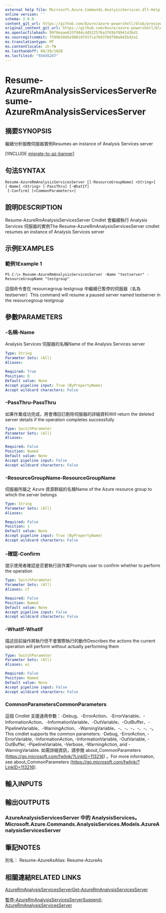 ```yaml
---
external help file: Microsoft.Azure.Commands.AnalysisServices.dll-Help.xml
online version: ''
schema: 2.0.0
content_git_url: https://github.com/Azure/azure-powershell/blob/preview/src/ResourceManager/AnalysisServices/Commands.AnalysisServices/help/Resume-AzureRmAnalysisServicesServer.md
original_content_git_url: https://github.com/Azure/azure-powershell/blob/preview/src/ResourceManager/AnalysisServices/Commands.AnalysisServices/help/Resume-AzureRmAnalysisServicesServer.md
ms.openlocfilehash: 99f8eaae633f984cdd522576a3f65bf894143bd1
ms.sourcegitcommit: f599b50d5e980197d1fca769378df90a842b42a1
ms.translationtype: MT
ms.contentlocale: zh-TW
ms.lasthandoff: 08/20/2020
ms.locfileid: "93445247"
---
```

# <span data-ttu-id="e04fd-101">Resume-AzureRmAnalysisServicesServer</span><span class="sxs-lookup"><span data-stu-id="e04fd-101">Resume-AzureRmAnalysisServicesServer</span></span>

## <span data-ttu-id="e04fd-102">摘要</span><span class="sxs-lookup"><span data-stu-id="e04fd-102">SYNOPSIS</span></span>
<span data-ttu-id="e04fd-103">繼續分析服務伺服器實例</span><span class="sxs-lookup"><span data-stu-id="e04fd-103">Resumes an instance of Analysis Services server</span></span>

[!INCLUDE [migrate-to-az-banner](../../includes/migrate-to-az-banner.md)]

## <span data-ttu-id="e04fd-104">句法</span><span class="sxs-lookup"><span data-stu-id="e04fd-104">SYNTAX</span></span>

```
Resume-AzureRmAnalysisServicesServer [[-ResourceGroupName] <String>] [-Name] <String> [-PassThru] [-WhatIf]
 [-Confirm] [<CommonParameters>]
```

## <span data-ttu-id="e04fd-105">說明</span><span class="sxs-lookup"><span data-stu-id="e04fd-105">DESCRIPTION</span></span>
<span data-ttu-id="e04fd-106">Resume-AzureRmAnalysisServicesServer Cmdlet 會繼續執行 Analysis Services 伺服器的實例</span><span class="sxs-lookup"><span data-stu-id="e04fd-106">The Resume-AzureRmAnalysisServicesServer cmdlet resumes an instance of Analysis Services server</span></span>

## <span data-ttu-id="e04fd-107">示例</span><span class="sxs-lookup"><span data-stu-id="e04fd-107">EXAMPLES</span></span>

### <span data-ttu-id="e04fd-108">範例1</span><span class="sxs-lookup"><span data-stu-id="e04fd-108">Example 1</span></span>
```
PS C:\> Resume-AzureRmAnalysisServicesServer -Name "testserver" -ResourceGroupName "testgroup"
```

<span data-ttu-id="e04fd-109">這個命令會在 resourcegroup testgroup 中繼續已暫停的伺服器（名為 testserver）</span><span class="sxs-lookup"><span data-stu-id="e04fd-109">This command will resume a paused server named testserver in the resourcegroup testgroup</span></span>

## <span data-ttu-id="e04fd-110">參數</span><span class="sxs-lookup"><span data-stu-id="e04fd-110">PARAMETERS</span></span>

### <span data-ttu-id="e04fd-111">-名稱</span><span class="sxs-lookup"><span data-stu-id="e04fd-111">-Name</span></span>
<span data-ttu-id="e04fd-112">Analysis Services 伺服器的名稱</span><span class="sxs-lookup"><span data-stu-id="e04fd-112">Name of the Analysis Services server</span></span>

```yaml
Type: String
Parameter Sets: (All)
Aliases: 

Required: True
Position: 0
Default value: None
Accept pipeline input: True (ByPropertyName)
Accept wildcard characters: False
```

### <span data-ttu-id="e04fd-113">-PassThru</span><span class="sxs-lookup"><span data-stu-id="e04fd-113">-PassThru</span></span>
<span data-ttu-id="e04fd-114">如果作業成功完成，將會傳回已刪除伺服器的詳細資料</span><span class="sxs-lookup"><span data-stu-id="e04fd-114">Will return the deleted server details if the operation completes successfully</span></span>

```yaml
Type: SwitchParameter
Parameter Sets: (All)
Aliases: 

Required: False
Position: Named
Default value: None
Accept pipeline input: False
Accept wildcard characters: False
```

### <span data-ttu-id="e04fd-115">-ResourceGroupName</span><span class="sxs-lookup"><span data-stu-id="e04fd-115">-ResourceGroupName</span></span>
<span data-ttu-id="e04fd-116">伺服器所屬之 Azure 資源群組的名稱</span><span class="sxs-lookup"><span data-stu-id="e04fd-116">Name of the Azure resource group to which the server belongs</span></span>

```yaml
Type: String
Parameter Sets: (All)
Aliases: 

Required: False
Position: 1
Default value: None
Accept pipeline input: True (ByPropertyName)
Accept wildcard characters: False
```

### <span data-ttu-id="e04fd-117">-確認</span><span class="sxs-lookup"><span data-stu-id="e04fd-117">-Confirm</span></span>
<span data-ttu-id="e04fd-118">提示使用者確認是否要執行該作業</span><span class="sxs-lookup"><span data-stu-id="e04fd-118">Prompts user to confirm whether to perform the operation</span></span>

```yaml
Type: SwitchParameter
Parameter Sets: (All)
Aliases: cf

Required: False
Position: Named
Default value: None
Accept pipeline input: False
Accept wildcard characters: False
```

### <span data-ttu-id="e04fd-119">-WhatIf</span><span class="sxs-lookup"><span data-stu-id="e04fd-119">-WhatIf</span></span>
<span data-ttu-id="e04fd-120">描述目前操作將執行但不會實際執行的動作</span><span class="sxs-lookup"><span data-stu-id="e04fd-120">Describes the actions the current operation will perform without actually performing them</span></span>

```yaml
Type: SwitchParameter
Parameter Sets: (All)
Aliases: wi

Required: False
Position: Named
Default value: None
Accept pipeline input: False
Accept wildcard characters: False
```

### <span data-ttu-id="e04fd-121">CommonParameters</span><span class="sxs-lookup"><span data-stu-id="e04fd-121">CommonParameters</span></span>
<span data-ttu-id="e04fd-122">這個 Cmdlet 支援通用參數：-Debug、-ErrorAction、-ErrorVariable、-InformationAction、-InformationVariable、-OutVariable、-OutBuffer、-PipelineVariable、-WarningAction、-WarningVariable、-、-、-、-、-、-。</span><span class="sxs-lookup"><span data-stu-id="e04fd-122">This cmdlet supports the common parameters: -Debug, -ErrorAction, -ErrorVariable, -InformationAction, -InformationVariable, -OutVariable, -OutBuffer, -PipelineVariable, -Verbose, -WarningAction, and -WarningVariable.</span></span> <span data-ttu-id="e04fd-123">如需詳細資訊，請參閱 about_CommonParameters (https://go.microsoft.com/fwlink/?LinkID=113216) 。</span><span class="sxs-lookup"><span data-stu-id="e04fd-123">For more information, see about_CommonParameters (https://go.microsoft.com/fwlink/?LinkID=113216).</span></span>

## <span data-ttu-id="e04fd-124">輸入</span><span class="sxs-lookup"><span data-stu-id="e04fd-124">INPUTS</span></span>

## <span data-ttu-id="e04fd-125">輸出</span><span class="sxs-lookup"><span data-stu-id="e04fd-125">OUTPUTS</span></span>

### <span data-ttu-id="e04fd-126">AzureAnalysisServicesServer 中的 AnalysisServices。</span><span class="sxs-lookup"><span data-stu-id="e04fd-126">Microsoft.Azure.Commands.AnalysisServices.Models.AzureAnalysisServicesServer</span></span>

## <span data-ttu-id="e04fd-127">筆記</span><span class="sxs-lookup"><span data-stu-id="e04fd-127">NOTES</span></span>
<span data-ttu-id="e04fd-128">別名： Resume-AzureAs</span><span class="sxs-lookup"><span data-stu-id="e04fd-128">Alias: Resume-AzureAs</span></span>

## <span data-ttu-id="e04fd-129">相關連結</span><span class="sxs-lookup"><span data-stu-id="e04fd-129">RELATED LINKS</span></span>

[<span data-ttu-id="e04fd-130">AzureRmAnalysisServicesServer</span><span class="sxs-lookup"><span data-stu-id="e04fd-130">Get-AzureRmAnalysisServicesServer</span></span>](./Get-AzureRmAnalysisServicesServer.md)

[<span data-ttu-id="e04fd-131">暫停-AzureRmAnalysisServicesServer</span><span class="sxs-lookup"><span data-stu-id="e04fd-131">Suspend-AzureRmAnalysisServicesServer</span></span>](./Suspend-AzureRmAnalysisServicesServer.md)
